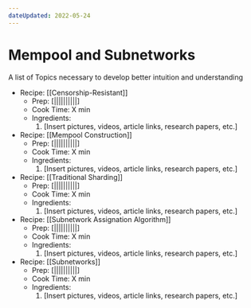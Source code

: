 ```yaml
---
dateUpdated: 2022-05-24
---
```


# Mempool and Subnetworks
A list of Topics necessary to develop better intuition and understanding

- Recipe: [[Censorship-Resistant]]
	- Prep: [||||||||||]
	- Cook Time: X min
	- Ingredients: 
		1. [Insert pictures, videos, article links, research papers, etc.]
- Recipe: [[Mempool Construction]]
	- Prep: [||||||||||]
	- Cook Time: X min
	- Ingredients: 
		1. [Insert pictures, videos, article links, research papers, etc.]
- Recipe: [[Traditional Sharding]]
	- Prep: [||||||||||]
	- Cook Time: X min
	- Ingredients: 
		1. [Insert pictures, videos, article links, research papers, etc.]
- Recipe: [[Subnetwork Assignation Algorithm]]
	- Prep: [||||||||||]
	- Cook Time: X min
	- Ingredients: 
		1. [Insert pictures, videos, article links, research papers, etc.]
- Recipe: [[Subnetworks]]
	- Prep: [||||||||||]
	- Cook Time: X min
	- Ingredients: 
		1. [Insert pictures, videos, article links, research papers, etc.]
